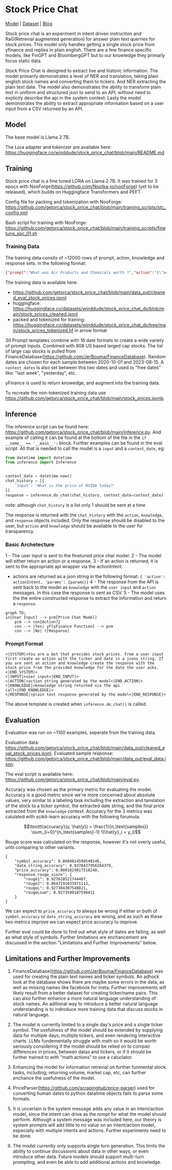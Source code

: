 # Stock Price Chat

[Model](https://huggingface.co/winddude/stock_price_chat) | [Dataset](https://huggingface.co/datasets/winddude/stock_price_chat_ds) | [Blog](https://nootka.ai)


Stock price chat is an experiment in intent driven instruction and RaG(Retrevial augmented generation) for answer plain text querries for stock prices. This model only handles getting a single stock price from yfinance and replies in plain english. There are a few finance specific models, like FinGPT and BloombergGPT but to our knowledge they primarly focus static data.

Stock Price Chat is designed to extract live and historic information. The model primarily demonstrates a level of NER and translation, taking plain english stock names and converting them to tickers. And NER extracting the plain text date. The model also demonstrates the ability to transform plain text in uniform and structured json to send to an API, without need to explicity describe the api in the system context. Lasty the model demonstrates the ability to extract appropriate information based on a user input from a CSV returned by an API.

## Model

The base model is Llama 2 7B.

The Lora adapter and tokenizer are available here: <https://huggingface.co/winddude/stock_price_chat/blob/main/README.md>

## Training

Stock price chat is a fine tuned LORA on Llama 2 7B. It was trained for 3 epocs with NooForge(https://github.com/Nootka-io/nooForge) (yet to be released), which builds on Huggingface Transformers and PEFT. 

Config file for packing and tokenization with NooForge: <https://github.com/getorca/stock_price_chat/blob/main/training_scripts/stc_config.yml>

Bash script for training with NooForge: <https://github.com/getorca/stock_price_chat/blob/main/training_scripts/finetune_spc_01.sh>

### Training Data

The training data consits of ~12000 rows of prompt, action, knowledge and response sets. in the following format:

```json
{"prompt":"What was Air Products and Chemicals worth ?","action":"{\"action\": \"qStock\", \"params\": {\"symbol\": \"APD\", \"date\": \"1 year ago\"}}","knowledge":"Date,Open,High,Low,Close,Volume,Dividends,Stock Splits\n2022-07-12 00:00:00-04:00,234.68,235.17,229.85,231.93,2143400,0.0,0.0\n2022-07-13 00:00:00-04:00,228.33,230.23,226.41,227.99,891700,0.0,0.0\n2022-07-14 00:00:00-04:00,225.0,225.34,218.88,221.98,2059600,0.0,0.0\n","response":"The stock price of Air Products and Chemicals, Inc(APD) is 221.98 on Friday, July 15, 2022.","meta_data":{"context_date":"2023-07-15T00:00:00","date_string":"1 year ago","parsed_date":"2022-07-15T00:00:00","stock":{"symbol":"APD","name":"Air Products and Chemicals, Inc","short_name":"Air Products and Chemicals","currency":"USD"},"error":false}}

```

The training data is available here:
- <https://github.com/getorca/stock_price_chat/blob/main/data_out/cleaned_eval_stock_prices.jsonl>
- huggingface: <https://huggingface.co/datasets/winddude/stock_price_chat_ds/blob/main/stock_prices_cleaned.jsonl>
- packed and tokenized for training: <https://huggingface.co/datasets/winddude/stock_price_chat_ds/tree/main/stock_prices_tokenized.hf> in arrow format

30 Prompt templates combine with 16 date formats to create a wide variety of prompt inputs. Combined with 808 US based larged cap stocks. The list of large cap stocks is pulled from FinanceDatabase(https://github.com/JerBouma/FinanceDatabase). Random dates are chosen for each sample between 2020-10-01 and 2023-08-15. A `context_dates` is also set between this two dates and used to "free dates" like: "last week", "yesterday", etc.

yFinance is used to return knowedge, and augment into the training data.

To recreate the non-tokenized training data use <https://github.com/getorca/stock_price_chat/blob/main/stock_prices.ipynb>.

## Inference

The inference script can be found here: <https://github.com/getorca/stock_price_chat/blob/main/inference.py>.  And example of calling it can be found at the bottom of the file in the `if __name__ == '__main__':` block. Further examples can be found in the eval script. All that is needed to call the model is a `input` and a `context_date`, eg:

```python
from datetime import datetime
from inference import Inference


context_date = datetime.now()
chat_history = [{
    'input': 'What is the price of NVIDA today?'
}]
response = inference.do_chat(chat_history, context_date=context_date)
```
note: although `chat_history` is a list only 1 should be sent at a time

The response is returned with the `chat_history` with the `action`, `knowledge`, and `response` objects included. Only the response should be disabled to the user, but `action` and `knowledge` should be available to the user for transparency.

### Basic Archetecture

1 - The user input is sent to the finetuned price chat model. 
2 - The model will either return an action or a response. 
3 - If an action is returned, it is sent to the appropriate api wrapper via the actionIntent.
  - actions are returned as a json string in the following format: `{ 'action': actionIntent, 'params': {params}}`
4 - The response from the API is sent back to the model as `knowledge` with the `user input` and `action` messages. In this case the response is sent as CSV.
5 - The model uses the the entire constructed response to extract the information and return a `response`.
     
```mermaid
graph TD;
in[User Input] --> pcm[Price Chat Model]
    pcm --> con{Action?}
    con --> |Yes| yF[yFinance Function] --> pcm
    con --> |No| r[Response]
```
### Prompt Format

```
<|SYSTEM|>You are a bot that provides stock prices. From a user input first create an action with the ticker and date in a jsons string. If you are sent an action and knowledge create the response with the stock price from the provided knowledge for the date the user asks.<|END_SYSTEM|>
<|INPUT|>user input<|END_INPUT|>  
<|ACTION|>action string generated by the model<|END_ACTION|>
<|KNOWLEDGE|>knowledge string returned via the api call<|END_KNOWLEDGE|>
<|RESPONSE|>plain text response generated by the model<|END_RESPONSE|>
```

The above template is created when `inference.do_chat()` is called.

## Evaluation

Evaluation was run on ~1100 examples, seperate from the training data.

Evaluation data: <https://github.com/getorca/stock_price_chat/blob/main/data_out/cleaned_eval_stock_prices.jsonl>.
Evaluated sample response: <https://github.com/getorca/stock_price_chat/blob/main/data_out/eval_data.json>. 

The eval script is available here: <https://github.com/getorca/stock_price_chat/blob/main/eval.py>.

Accuracy was chosen as the primary metric for evaluating the model. Accuracy is a good metric since we're more concerned about absolute values, very similar to a labeling task including the extraction and tanslation of the stock to a ticker symbol, the extracted date string, and the final price extracted from the `knowledge` context. Accuracy for the 3 metrics was calulated with scikit-learn accuracy with the following forumula:

```math
\texttt{accuracy}(y, \hat{y}) = \frac{1}{n_\text{samples}} \sum_{i=0}^{n_\text{samples}-1} 1(\hat{y}_i = y_i)
```

Rouge score was calculated on the response, however it's not overly useful, until comparing to other variants. 

```
{
    "symbol_accuracy": 0.8604014598540146,
    "date_string_accuracy": 0.9370437956204379,
    "price_accuracy": 0.8001824817518248,
    "response_rouge_score": {
        "rouge1": 0.927610521744467,
        "rouge2": 0.8647191033971113,
        "rougeL": 0.927304307548821,
        "rougeLsum": 0.9273599187598411
    }
}
```

We can expect to `price_accuracy` to always be wrong if either or both of `symbol_accuracy` or `date_string_accuracy` are wrong, and as such as these two metrics improve we can expect price accuracy to improve.

Further eval could be done to find out what style of dates are failing, as well as what style of symbols. Further limitations are enchancement are discussed in the section "Limitations and Further Improvements" below.

## Limitations and Further Improvements

1) FinanceDatabase(https://github.com/JerBouma/FinanceDatabase) was used for creating the plain text names and ticker symbols. An adhock look at the database shows there are maybe some errors in the data, as well as missing names like facebook for meta. Further improvements will likely result from a better dataset for creating ticker/name pairs. This can also further enhance a more natural language understanding of stock names. An aditional way to introduce a better natural language understanding is to indroduce more training data that discuss stocks in natural language. 

2) The model is currently limited to a single day's price and a single ticker symbol. The usefulness of the model should be extended by supplying data for multiple days, multiple tickers, and even rendering interactive charts. LLMs fundementally struggle with math so it would be worth seriously considering if the model should be relied on to compair differences in prices, between datas and tickers, or if it should be further trained to with "math actions" to use a caluclator.

3) Enhancing the model for information retrevial on further funmental stock tasks, including; returning volume, market cap, etc, can further enchance the usefulness of the model. 

4) PriceParser(https://github.com/scrapinghub/price-parser) used for converting human dates to python datatime objects fails to parse some formats.

5) It is uncertain is the system message adds any value in an intent/action model, since the intent can drive as the rompt for what the model should perform. Although a system message was included here, our theory is system prompts will add little to no value on an intent/action model, especially with multiple intents and actions. Further experiments need to be done.

6) The model currently only supports single turn generation. This limits the ability to continue discussions about data in other ways, or even introduce other data. Future models should support multi-turn prompting, and even be able to add additional actions and knowledge. 
